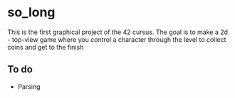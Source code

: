 # so_long
This is the first graphical project of the 42 cursus. The goal is to make a 2d - top-view game where you control a character through the level to collect coins and get to the finish 

## To do
* Parsing
